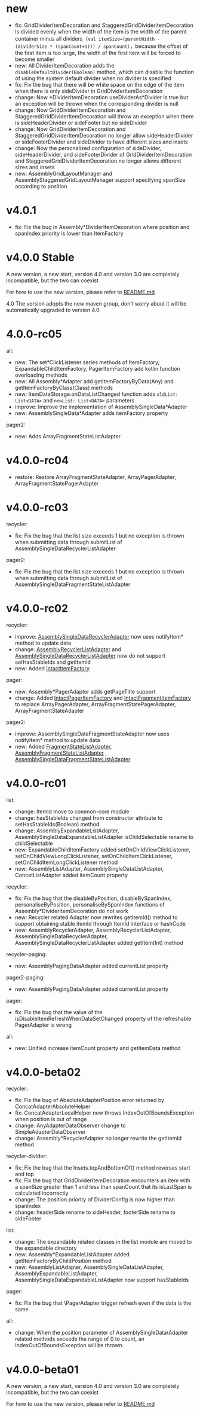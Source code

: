 # new

* fix: GridDividerItemDecoration and StaggeredGridDividerItemDecoration is divided evenly when the width of the item is the width of the parent container minus all dividers（`val itemSize=(parentWidth - (dividerSize * (spanCount+1))) / spanCount`），because the offset of the first item is too large, the width of the first item will be forced to become smaller
* new: All DividerItemDecoration adds the `disableDefaultDivider(Boolean)` method, which can disable the function of using the system default divider when no divider is specified
* fix: Fix the bug that there will be white space on the edge of the item when there is only sideDivider in GridDividerItemDecoration
* change: Now \*DividerItemDecoration useDividerAs\*Divider is true but an exception will be thrown when the corresponding divider is null
* change: Now GridDividerItemDecoration and StaggeredGridDividerItemDecoration will throw an exception when there is sideHeaderDivider or sideFooter but no sideDivider
* change: Now GridDividerItemDecoration and StaggeredGridDividerItemDecoration no longer allow sideHeaderDivider or sideFooterDivider and sideDivider to have different sizes and insets
* change: Now the personalized configuration of sideDivider, sideHeaderDivider, and sideFooterDivider of GridDividerItemDecoration and StaggeredGridDividerItemDecoration no longer allows different sizes and insets
* new: AssemblyGridLayoutManager and AssemblyStaggeredGridLayoutManager support specifying spanSize according to position

# v4.0.1

* fix: Fix the bug in Assembly\*DividerItemDecoration where position and spanIndex priority is lower than ItemFactory

# v4.0.0 Stable

A new version, a new start, version 4.0 and version 3.0 are completely incompatible, but the two can coexist

For how to use the new version, please refer to [README.md](README.md)

4.0 The version adopts the new maven group, don’t worry about it will be automatically upgraded to version 4.0

# 4.0.0-rc05

all:

* new: The set\*ClickListener series methods of ItemFactory, ExpandableChildItemFactory,
  PagerItemFactory add kotlin function overloading methods
* new: All Assembly\*Adapter add getItemFactoryByData(Any) and getItemFactoryByClass(Class) methods
* new: ItemDataStorage.onDataListChanged function adds `oldList: List<DATA>`
  and `newList: List<DATA>` parameters
* improve: Improve the implementation of AssemblySingleData\*Adapter
* new: AssemblySingleData\*Adapter adds itemFactory property

pager2:

* new: Adds ArrayFragmentStateListAdapter

# v4.0.0-rc04

* restore: Restore ArrayFragmentStateAdapter, ArrayPagerAdapter, ArrayFragmentStatePagerAdapter

# v4.0.0-rc03

recycler:

* fix: Fix the bug that the list size exceeds 1 but no exception is thrown when submitting data
  through submitList of AssemblySingleDataRecyclerListAdapter

pager2:

* fix: Fix the bug that the list size exceeds 1 but no exception is thrown when submitting data
  through submitList of AssemblySingleDataFragmentStateListAdapter

# v4.0.0-rc02

recycler:

* improve: [AssemblySingleDataRecyclerAdapter] now uses notifyItem\* method to update data
* change:
  [AssemblyRecyclerListAdapter] and [AssemblySingleDataRecyclerListAdapter] now do not support
  setHasStableIds and getItemId
* new: Added [IntactItemFactory]

pager:

* new: Assembly\*PagerAdapter adds getPageTitle support
* change: Added [IntactPagerItemFactory] and
  [IntactFragmentItemFactory] to replace ArrayPagerAdapter, ArrayFragmentStatePagerAdapter,
  ArrayFragmentStateAdapter

pager2:

* improve: AssemblySingleDataFragmentStateAdapter now uses notifyItem\* method to update data
* new:
  Added [FragmentStateListAdapter], [AssemblyFragmentStateListAdapter]
  , [AssemblySingleDataFragmentStateListAdapter]

# v4.0.0-rc01

list:

* change: ItemId move to common-core module
* change: hasStableIds changed from constructor attribute to setHasStableIds(Boolean) method
* change: AssemblyExpandableListAdapter, AssemblySingleDataExpandableListAdapter isChildSelectable
  rename to childSelectable
* new: ExpandableChildItemFactory added setOnChildViewClickListener,
  setOnChildViewLongClickListener, setOnChildItemClickListener, setOnChildItemLongClickListener
  method
* new: AssemblyListAdapter, AssemblySingleDataListAdapter, ConcatListAdapter added itemCount
  property

recycler:

* fix: Fix the bug that the disableByPosition, disableBySpanIndex, personaliseByPosition,
  personaliseBySpanIndex functions of Assembly\*DividerItemDecoration do not work
* new: Recycler related Adapter now rewrites getItemId() method to support obtaining stable itemId
  through ItemId interface or hashCode
* new: AssemblyRecyclerAdapter, AssemblyRecyclerListAdapter, AssemblySingleDataRecyclerAdapter,
  AssemblySingleDataRecyclerListAdapter added getItem(Int) method

recycler-paging:

* new: AssemblyPagingDataAdapter added currentList property

pager2-paging:

* new: AssemblyPagingDataAdapter added currentList property

pager:

* fix: Fix the bug that the value of the isDisableItemRefreshWhenDataSetChanged property of the
  refreshable PagerAdapter is wrong

all:

* new: Unified increase itemCount property and getItemData method

# v4.0.0-beta02

recycler:

* fix: Fix the bug of AbsoluteAdapterPosition error returned by ConcatAdapterAbsoluteHelper
* fix: ConcatAdapterLocalHelper now throws IndexOutOfBoundsException when position is out of range
* change: AnyAdapterDataObserver change to SimpleAdapterDataObserver
* change: Assembly\*RecyclerAdapter no longer rewrite the getItemId method

recycler-divider:

* fix: Fix the bug that the Insets.topAndBottomOf() method reverses start and top
* fix: Fix the bug that GridDividerItemDecoration encounters an item with a spanSize greater than 1
  and less than spanCount that its isLastSpan is calculated incorrectly
* change: The position priority of DividerConfig is now higher than spanIndex
* change: headerSide rename to sideHeader, footerSide rename to sideFooter

list:

* change: The expandable related classes in the list module are moved to the expandable directory
* new: Assembly\*ExpandableListAdapter added getItemFactoryByChildPosition method
* new: AssemblyListAdapter, AssemblySingleDataListAdapter, AssemblyExpandableListAdapter,
  AssemblySingleDataExpandableListAdapter now support hasStableIds

pager:

* fix: Fix the bug that \PagerAdapter trigger refresh even if the data is the same

all:

* change: When the position parameter of AssemblySingleData\Adapter related methods exceeds the
  range of 0 to count, an IndexOutOfBoundsException will be thrown.

# v4.0.0-beta01

A new version, a new start, version 4.0 and version 3.0 are completely incompatible, but the two can coexist

For how to use the new version, please refer to [README.md](README.md)


[AssemblySingleDataRecyclerAdapter]: assemblyadapter-recycler/src/main/java/com/github/panpf/assemblyadapter/recycler/AssemblySingleDataRecyclerAdapter.kt

[AssemblyRecyclerListAdapter]: assemblyadapter-recycler/src/main/java/com/github/panpf/assemblyadapter/recycler/AssemblyRecyclerListAdapter.kt

[AssemblySingleDataRecyclerListAdapter]: assemblyadapter-recycler/src/main/java/com/github/panpf/assemblyadapter/recycler/AssemblySingleDataRecyclerListAdapter.kt

[IntactPagerItemFactory]: assemblyadapter-pager/src/main/java/com/github/panpf/assemblyadapter/pager/IntactPagerItemFactory.kt

[IntactFragmentItemFactory]: assemblyadapter-common-pager/src/main/java/com/github/panpf/assemblyadapter/pager/IntactFragmentItemFactory.kt

[IntactItemFactory]: assemblyadapter-common-item/src/main/java/com/github/panpf/assemblyadapter/IntactItemFactory.kt

[FragmentStateListAdapter]: assemblyadapter-pager2/src/main/java/com/github/panpf/assemblyadapter/pager2/FragmentStateListAdapter.kt

[AssemblyFragmentStateListAdapter]: assemblyadapter-pager2/src/main/java/com/github/panpf/assemblyadapter/pager2/AssemblyFragmentStateListAdapter.kt

[AssemblySingleDataFragmentStateListAdapter]: assemblyadapter-pager2/src/main/java/com/github/panpf/assemblyadapter/pager2/AssemblySingleDataFragmentStateListAdapter.kt